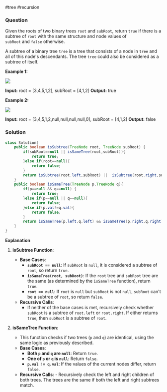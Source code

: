 #tree #recursion 
### Question
Given the roots of two binary trees `root` and `subRoot`, return `true` if there is a subtree of `root` with the same structure and node values of `subRoot` and `false` otherwise.

A subtree of a binary tree `tree` is a tree that consists of a node in `tree` and all of this node's descendants. The tree `tree` could also be considered as a subtree of itself.

**Example 1:**

![](https://assets.leetcode.com/uploads/2021/04/28/subtree1-tree.jpg)

**Input:** root = [3,4,5,1,2], subRoot = [4,1,2]
**Output:** true

**Example 2:**

![](https://assets.leetcode.com/uploads/2021/04/28/subtree2-tree.jpg)

**Input:** root = [3,4,5,1,2,null,null,null,null,0], subRoot = [4,1,2]
**Output:** false

### Solution
```java
class Solution{
	public boolean isSubtree(TreeNode root, TreeNode subRoot) {  
	    if(subRoot==null || isSameTree(root,subRoot)){  
	        return true;  
	    }else if(root==null){  
	        return false;  
	    }  
	    return isSubtree(root.left,subRoot) ||  isSubtree(root.right,subRoot);  
	}  
	public boolean isSameTree(TreeNode p,TreeNode q){  
	    if(p==null && q==null) {  
	        return true;  
	    }else if(p==null || q==null){  
	        return false;  
	    }else if(p.val!=q.val){  
	        return false;  
	    }  
	    return isSameTree(p.left,q.left) && isSameTree(p.right,q.right);  
	}
}
```

**Explanation**
1. **isSubtree Function**:
    
    - **Base Cases**:
        - **`subRoot == null`**: If `subRoot` is `null`, it is considered a subtree of `root`, so return `true`.
        - **`isSameTree(root, subRoot)`**: If the `root` tree and `subRoot` tree are the same (as determined by the `isSameTree` function), return `true`.
        - **`root == null`**: If `root` is `null` but `subRoot` is not `null`, `subRoot` can't be a subtree of `root`, so return `false`.
    - **Recursive Calls**:
        - If neither of the base cases is met, recursively check whether `subRoot` is a subtree of `root.left` or `root.right`. If either returns `true`, then `subRoot` is a subtree of `root`.
2. **isSameTree Function**:
    
    - This function checks if two trees (`p` and `q`) are identical, using the same logic as previously described.
    - **Base Cases**:
        - **Both `p` and `q` are `null`**: Return `true`.
        - **One of `p` or `q` is `null`**: Return `false`.
        - **`p.val != q.val`**: If the values of the current nodes differ, return `false`.
    - **Recursive Calls**:
	        - Recursively check the left and right children of both trees. The trees are the same if both the left and right subtrees match.